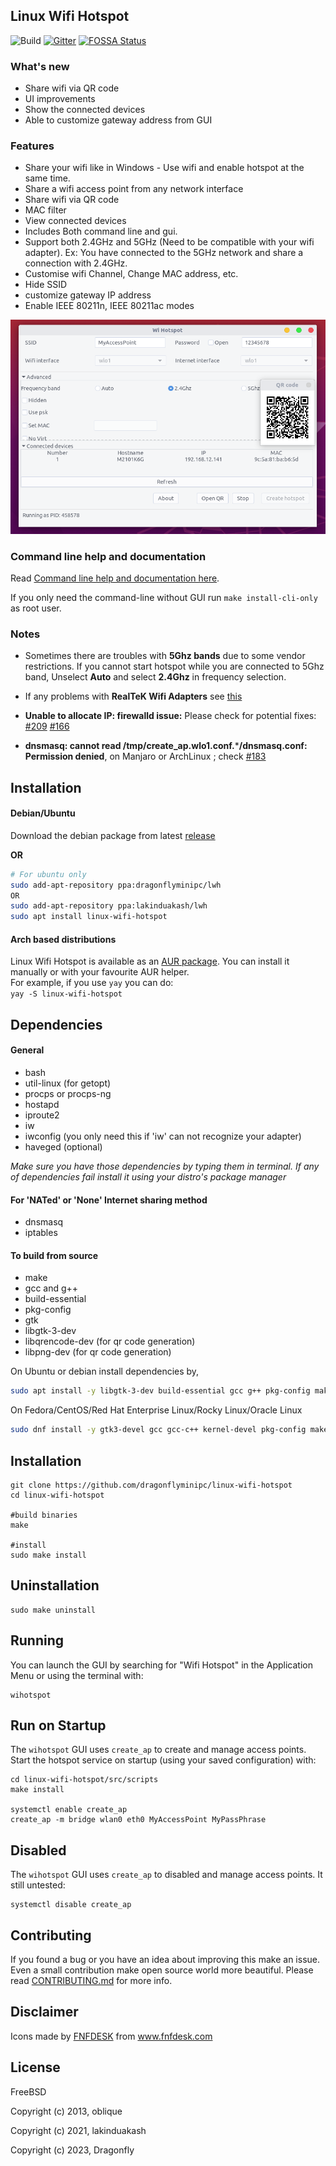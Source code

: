 ## Linux Wifi Hotspot

<!-- [![Build Status](https://travis-ci.com/lakinduakash/linux-wifi-hotspot.svg?branch=master)](https://travis-ci.com/lakinduakash/linux-wifi-hotspot) -->
![Build](https://github.com/lakinduakash/linux-wifi-hotspot/actions/workflows/build.yml/badge.svg)
[![Gitter](https://badges.gitter.im/linux-wihotspot/community.svg)](https://gitter.im/linux-wihotspot/community?utm_source=badge&utm_medium=badge&utm_campaign=pr-badge)
[![FOSSA Status](https://app.fossa.com/api/projects/git%2Bgithub.com%2Flakinduakash%2Flinux-wifi-hotspot.svg?type=shield)](https://app.fossa.com/projects/git%2Bgithub.com%2Flakinduakash%2Flinux-wifi-hotspot?ref=badge_shield)

### What's new
* Share wifi via QR code
* UI improvements
* Show the connected devices
* Able to customize gateway address from GUI

### Features
 
* Share your wifi like in Windows - Use wifi and enable hotspot at the same time.
* Share a wifi access point from any network interface
* Share wifi via QR code
* MAC filter
* View connected devices
* Includes Both command line and gui.
* Support both 2.4GHz and 5GHz (Need to be compatible with your wifi adapter). Ex: You have connected to the 5GHz network and share a connection with 2.4GHz.
* Customise wifi Channel, Change MAC address, etc.
* Hide SSID
* customize gateway IP address
* Enable IEEE 80211n, IEEE 80211ac modes

![screenshot](docs/sc4.png)


### Command line help and documentation

Read [Command line help and documentation here](src/scripts/README.md).

If you only need the command-line without GUI run `make install-cli-only` as root user.

### Notes

- Sometimes there are troubles with **5Ghz bands** due to some vendor restrictions. If you cannot start hotspot while you are connected to 5Ghz band, Unselect **Auto** and select **2.4Ghz** in frequency selection.

- If any problems with **RealTeK Wifi Adapters** see [this](docs/howto/realtek.md)

- **Unable to allocate IP: firewalld issue:** Please check for potential fixes: [#209](https://github.com/dragonflyminipc/linux-wifi-hotspot/issues/209) [#166](https://github.com/dragonflyminipc/linux-wifi-hotspot/issues/166)

- **dnsmasq: cannot read /tmp/create_ap.wlo1.conf.*****/dnsmasq.conf: Permission denied**, on Manjaro or ArchLinux ; check [#183](https://github.com/dragonflyminipc/linux-wifi-hotspot/issues/183)

## Installation

#### Debian/Ubuntu

Download the debian package from latest [release](https://github.com/dragonflyminipc/linux-wifi-hotspot/releases/latest)

**OR**

```bash
# For ubuntu only
sudo add-apt-repository ppa:dragonflyminipc/lwh
OR
sudo add-apt-repository ppa:lakinduakash/lwh
sudo apt install linux-wifi-hotspot

```

#### Arch based distributions

Linux Wifi Hotspot is available as an [AUR package](https://github.com/dragonflyminipc/linux-wifi-hotspot/). You can install it manually or with your favourite AUR helper.  
For example, if you use `yay` you can do:  
`yay -S linux-wifi-hotspot`

## Dependencies

#### General
* bash
* util-linux (for getopt)
* procps or procps-ng
* hostapd
* iproute2
* iw
* iwconfig (you only need this if 'iw' can not recognize your adapter)
* haveged (optional)

_Make sure you have those dependencies by typing them in terminal. If any of dependencies fail
install it using your distro's package manager_

#### For 'NATed' or 'None' Internet sharing method
* dnsmasq
* iptables

#### To build from source

* make
* gcc and g++
* build-essential
* pkg-config
* gtk
* libgtk-3-dev
* libqrencode-dev (for qr code generation)
* libpng-dev (for qr code generation)

On Ubuntu or debian install dependencies by,

```bash
sudo apt install -y libgtk-3-dev build-essential gcc g++ pkg-config make hostapd libqrencode-dev libpng-dev
```

On Fedora/CentOS/Red Hat Enterprise Linux/Rocky Linux/Oracle Linux
```bash
sudo dnf install -y gtk3-devel gcc gcc-c++ kernel-devel pkg-config make hostapd qrencode-devel libpng-devel
```

## Installation

    git clone https://github.com/dragonflyminipc/linux-wifi-hotspot
    cd linux-wifi-hotspot

    #build binaries
    make

    #install
    sudo make install
    
## Uninstallation
    sudo make uninstall
    
## Running
You can launch the GUI by searching for "Wifi Hotspot" in the Application Menu
or using the terminal with:

    wihotspot

## Run on Startup
The `wihotspot` GUI uses `create_ap` to create and manage access points. 
Start the hotspot service on startup (using your saved configuration) with:

    cd linux-wifi-hotspot/src/scripts
    make install

    systemctl enable create_ap    
    create_ap -m bridge wlan0 eth0 MyAccessPoint MyPassPhrase
    
## Disabled
The `wihotspot` GUI uses `create_ap` to disabled and manage access points. It still untested:

    systemctl disable create_ap

## Contributing

If you found a bug or you have an idea about improving this make an issue. Even a small contribution make open source world more beautiful.
Please read [CONTRIBUTING.md](CONTRIBUTING.md) for more info.

## Disclaimer
<div>Icons made by <a href="https://www.fnfdesk.com" title="FNFDESK">FNFDESK</a> from <a href="https://www.fnfdesk.com/" title="FNFDESK">www.fnfdesk.com</a></div>



## License
FreeBSD

Copyright (c) 2013, oblique

Copyright (c) 2021, lakinduakash

Copyright (c) 2023, Dragonfly


